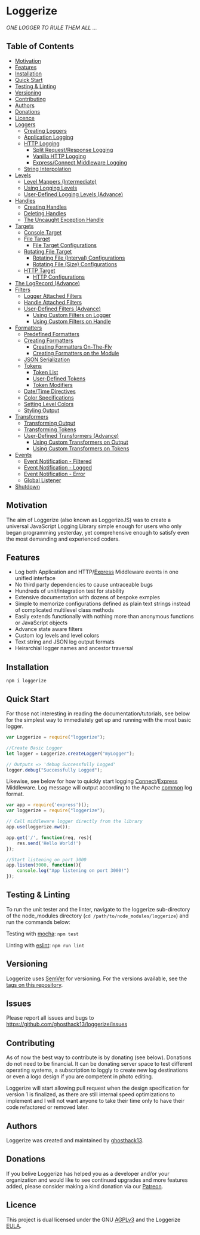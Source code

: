 # Loggerize

*ONE LOGGER TO RULE THEM ALL ...*

## Table of Contents
- [Motivation](#motivation)
- [Features](#features)
- [Installation](#installation)
- [Quick Start](#quick-start)
- [Testing & Linting](#testing-linting)
- [Versioning](#versioning)
- [Contributing](#contributing)
- [Authors](#authors)
- [Donations](#donations)
- [Licence](#licence)
- [Loggers](loggers.md#loggers)
	- [Creating Loggers](loggers.md#creating-loggers)
	- [Application Logging](loggers.md#application-logging)
	- [HTTP Logging](loggers.md#http-logging)
		- [Split Request/Response Logging](loggers.md#split-requestresponse-logging)
		- [Vanilla HTTP Logging](loggers.md#vanilla-http-logging)
		- [Express/Connect Middleware Logging](loggers.md#expressconnect-middleware-logging)
	- [String Interpolation](loggers.md#string-interpolation)
- [Levels](levels.md#levels)
	- [Level Mappers (Intermediate)](levels.md#level-mappers-intermediate)
	- [Using Logging Levels](levels.md#using-logging-levels)
	- [User-Defined Logging Levels (Advance)](levels.md#user-defined-logging-levels-advance)
- [Handles](handles.md#handles)
	- [Creating Handles](handles.md#creating-handles)
	- [Deleting Handles](handles.md#deleting-handles)
	- [The Uncaught Exception Handle](handles.md#the-uncaught-exception-handle)
- [Targets](targets.md#targets)
	- [Console Target](targets.md#console-target)
	- [File Target](targets.md#file-target)
		- [File Target Configurations](targets.md#file-target-configurations)
	- [Rotating File Target](targets.md#rotating-file-target)
		- [Rotating File (Interval) Configurations](targets.md#rotating-file-interval-configurations)
		- [Rotating File (Size) Configurations](targets.md#rotating-file-size-configurations)
	- [HTTP Target](targets.md#http-target)
		- [HTTP Configurations](targets.md#http-configurations)
- [The LogRecord (Advance)](logrecord.md#the-logrecord-advance)
- [Filters](filters.md#filters)
	- [Logger Attached Filters](filters.md#logger-attached-filters)
	- [Handle Attached Filters](filters.md#handle-attached-filters)
	- [User-Defined Filters (Advance)](filters.md#user-defined-filters-advance)
		- [Using Custom Filters on Logger](filters.md#using-custom-filters-on-logger)
		- [Using Custom Filters on Handle](filters.md#using-custom-filters-on-handle)
- [Formatters](formatters.md#formatters)
	- [Predefined Formatters](formatters.md#predefined-formatters)
	- [Creating Formatters](formatters.md#creating-formatters)
		- [Creating Formatters On-The-Fly](formatters.md#creating-formatters-on-the-fly)
		- [Creating Formatters on the Module](formatters.md#creating-formatters-on-the-module)
	- [JSON Serialization](formatters.md#json-serialization)
	- [Tokens](formatters.md#tokens)
		- [Token List](formatters.md#token-list)
		- [User-Defined Tokens](formatters.md#user-defined-tokens)
		- [Token Modifiers](formatters.md#token-modifiers)
	- [Date/Time Directives](formatters.md#datetime-directives)
	- [Color Specifications](formatters.md#color-specifications)
	- [Setting Level Colors](formatters.md#setting-level-colors)
	- [Styling Output](formatters.md#styling-output)
- [Transformers](transformers.md#transformers)
	- [Transforming Output](transformers.md#transforming-output)
	- [Transforming Tokens](transformers.md#transforming-tokens)
	- [User-Defined Transformers (Advance)](transformers.md#user-defined-transformers-advance)
		- [Using Custom Transformers on Output](transformers.md#using-custom-transformers-on-output)
		- [Using Custom Transformers on Tokens](transformers.md#using-custom-transformers-on-tokens)
- [Events](events.md#events)
	- [Event Notification - Filtered](events.md#event-notification---filtered)
	- [Event Notification - Logged](events.md#event-notification---logged)
	- [Event Notification - Error](events.md#event-notification---error)
	- [Global Listener](events.md#global-listener)
- [Shutdown](shutdown.md#shutdown)

## Motivation

The aim of Loggerize (also known as LoggerizeJS) was to create a universal 
JavaScript Logging Library simple enough for users who only began programming 
yesterday, yet comprehensive enough to satisfy even the most demanding and 
experienced coders.

## Features

- Log both Application and HTTP/[Express](https://www.npmjs.com/package/express) Middleware events in one unified interface 
- No third party dependencies to cause untraceable bugs
- Hundreds of unit/integration test for stability
- Extensive documentation with dozens of bespoke exmples
- Simple to memorize configurations defined as plain text strings instead of 
  complicated multilevel class methods
- Easily extends functionally with nothing more than anonymous functions or 
  JavaScript objects
- Advance state aware filters
- Custom log levels and level colors
- Text string and JSON log output formats
- Heirarchial logger names and ancestor traversal

## Installation

`npm i loggerize`

## Quick Start

For those not interesting in reading the documentation/tutorials, see below for 
the simplest way to immediately get up and running with the most basic logger.

```javascript
var Loggerize = require("loggerize");

//Create Basic Logger
let logger = Loggerize.createLogger("myLogger");

// Outputs => 'debug Successfully Logged'
logger.debug("Successfully Logged");
```

Likewise, see below for how to quickly start logging 
[Connect](https://www.npmjs.com/package/connect)/[Express](https://www.npmjs.com/package/express) 
Middleware. Log message will output according to the Apache [common](https://httpd.apache.org/docs/1.3/logs.html#common) 
log format.

```javascript
var app = require('express')();
var loggerize = require("loggerize");

// Call middleware logger directly from the library
app.use(loggerize.mw());

app.get('/', function(req, res){
	res.send('Hello World!')
});

//Start listening on port 3000
app.listen(3000, function(){
	console.log("App listening on port 3000!")
});
```

## Testing & Linting

To run the unit tester and the linter, navigate to the loggerize sub-directory of the 
node_modules directory (`cd /path/to/node_modules/loggerize`) and run the 
commands below:

Testing with [mocha](https://mochajs.org): `npm test`

Linting with [eslint](https://eslint.org): `npm run lint`

## Versioning

Loggerize uses [SemVer](http://semver.org/) for versioning. For the versions 
available, 
see the [tags on this repository](https://github.com/ghosthack13/loggerize/tags ).

## Issues

Please report all issues and bugs to https://github.com/ghosthack13/loggerize/issues

## Contributing

As of now the best way to contribute is by donating (see below). Donations do 
not need to be financial. It can be donating server space to test different 
operating systems, a subscription to loggly to create new log destinations or 
even a logo design if you are competent in photo editing.

Loggerize will start allowing pull request when the design specification for 
version 1 is finalized, as there are still internal speed optimizations to 
implement and I will not want anyone to take their time only to have their code 
refactored or removed later.

## Authors

Loggerize was created and maintained by [ghosthack13](https://github.com/ghosthack13/).

## Donations

If you belive Loggerize has helped you as a developer and/or your organization 
and would like to see continued upgrades and more features added, please consider 
making a kind donation via our [Patreon]().

## Licence

This project is dual licensed under the GNU [AGPLv3](LICENCE.md) and the Loggerize 
[EULA](EULA.md).




